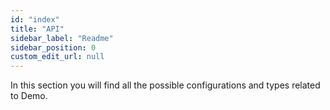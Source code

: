 ```yaml
---
id: "index"
title: "API"
sidebar_label: "Readme"
sidebar_position: 0
custom_edit_url: null
---
```


In this section you will find all the possible configurations and types related to Demo.
